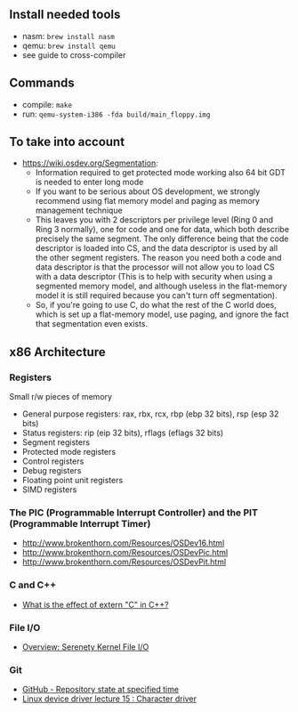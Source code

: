 ## Install needed tools
- nasm: `brew install nasm`
- qemu: `brew install qemu`
- see guide to cross-compiler

## Commands
- compile: `make`
- run: `qemu-system-i386 -fda build/main_floppy.img`

## To take into account
- https://wiki.osdev.org/Segmentation: 
   - Information required to get protected mode working also 64 bit GDT is needed to enter long mode
   - If you want to be serious about OS development, we strongly recommend using flat memory model and paging as memory management technique
   - This leaves you with 2 descriptors per privilege level (Ring 0 and Ring 3 normally), one for code and one for data, which both describe precisely the same segment. The only difference being that the code descriptor is loaded into CS, and the data descriptor is used by all the other segment registers. The reason you need both a code and data descriptor is that the processor will not allow you to load CS with a data descriptor (This is to help with security when using a segmented memory model, and although useless in the flat-memory model it is still required because you can't turn off segmentation).
   - So, if you're going to use C, do what the rest of the C world does, which is set up a flat-memory model, use paging, and ignore the fact that segmentation even exists.

## x86 Architecture
### Registers
Small r/w pieces of memory
- General purpose registers: rax, rbx, rcx, rbp (ebp 32 bits), rsp (esp 32 bits)
- Status registers: rip (eip 32 bits), rflags (eflags 32 bits)
- Segment registers
- Protected mode registers
- Control registers
- Debug registers
- Floating point unit registers
- SIMD registers

### The PIC (Programmable Interrupt Controller) and the PIT (Programmable Interrupt Timer)
- http://www.brokenthorn.com/Resources/OSDev16.html
- http://www.brokenthorn.com/Resources/OSDevPic.html
- http://www.brokenthorn.com/Resources/OSDevPit.html

### C and C++
- [What is the effect of extern "C" in C++?](https://stackoverflow.com/questions/1041866/what-is-the-effect-of-extern-c-in-c)

### File I/O
- [Overview: Serenety Kernel File I/O](https://www.youtube.com/watch?v=JJx7j4mR3CM)

### Git
- [GitHub - Repository state at specified time](https://stackoverflow.com/questions/21345787/github-repository-state-at-specified-time)
- [Linux device driver lecture 15 : Character driver](https://www.youtube.com/watch?v=R5qSTZA0PuY)
